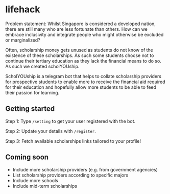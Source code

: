 # lifehack 
Problem statement: Whilst Singapore is considered a developed nation, there are still many who are less fortunate than others. How can we embrace inclusivity and integrate people who might otherwise be excluded or marginalized? 

Often, scholarship money gets unused as students do not know of the existence of these scholarships. As such some students choose not to continue their tertiary education as they lack the financial means to do so. As such we created scholYOUship.

ScholYOUship is a telegram bot that helps to collate scholarship providers for prospective students
to enable more to receive the financial aid required for their education and hopefully
allow more students to be able to feed their passion for learning.

## Getting started

Step 1: Type `/setting` to get your user registered with the bot.

Step 2: Update your details with `/register`.

Step 3: Fetch available scholarships links tailored to your profile!

## Coming soon
- Include more scholarship providers (e.g. from government agencies)
- List scholarship providers according to specific majors
- Include more schools
- Include mid-term scholarships
